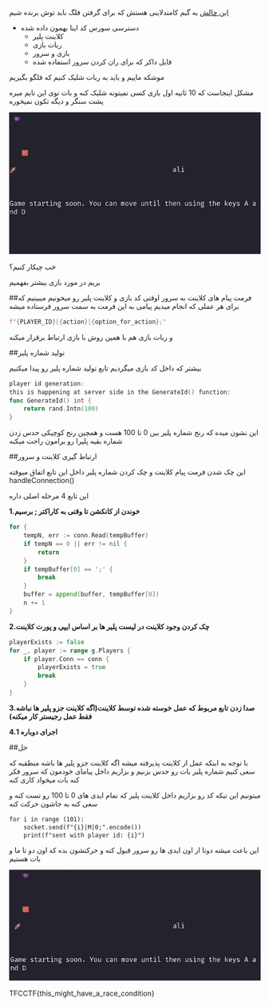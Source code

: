    [این چالش](bad-invaders-files/bad_invaders.zip) یه گیم کامندلاینی هستش که برای گرفتن فلگ باید توش برنده شیم

* دسترسی سورس کد اینا بهمون داده شده
	* کلاینت پلیر
	* ربات بازی
	* بازی و سرور
	* فایل داکر که برای ران کردن سرور استفاده شده

موشکه ماییم و باید به ربات شلیک کنیم که فلگو بگیریم

مشکل اینجاست که 10 ثانیه اول بازی کسی نمیتونه شلیک کنه و بات توی این تایم میره پشت سنگر و دیگه تکون نمیخوره

![a terminal screen showing a rocket moving at the bottom, a brick at the middle and a bug at top moving to middle and hiding behind the brick](bad-invaders-files/gif/game.gif "game view")


خب چیکار کنیم؟

بریم در مورد بازی بیشتر بفهمیم

##فرمت پیام های کلاینت به سرور
اوقتی کد بازی و کلاینت پلیر رو میخونیم میبینیم که برای هر عملی که انجام میدیم پیامی به این فرمت به سمت سرور فرستاده میشه

```python
f"{PLAYER_ID}|{action}|{option_for_action};"
```

و ربات بازی هم با همین روش با بازی ارتباط برقرار میکنه

##تولید شماره پلیر

بیشتر که داخل کد بازی میگردیم تابع تولید شماره پلیر رو پیدا میکنیم

```go
player id generation:
this is happening at server side in the GenerateId() function:
func GenerateId() int {
	return rand.Intn(100)
}
```

این نشون میده که رنج شماره پلیر بین 0 تا 100 هست و همچین رنج کوچیکی حدس زدن شماره بقیه پلیرا رو برامون راحت میکنه

##ارتباط گیری کلاینت و سرور

این چک شدن فرمت پیام کلاینت و چک کردن شماره پلیر داخل این تابع اتفاق میوفته
handleConnection()

این تابع 4 مرحله اصلی داره

**1.خوندن از کانکشن تا وقتی به کاراکتر ; برسیم**

```go
for {
	tempN, err := conn.Read(tempBuffer)
	if tempN == 0 || err != nil {
		return
	}
	if tempBuffer[0] == ';' {
		break
	}
	buffer = append(buffer, tempBuffer[0])
	n += 1
}
```

**2.چک کردن وجود کلاینت در لیست پلیر ها بر اساس ایپی و پورت کلاینت**
```go
playerExists := false
for _, player := range g.Players {
	if player.Conn == conn {
		playerExists = true
		break
	}
}
```

**3.صدا زدن تابع مربوط که عمل خوسته شده توسط کلاینت(اگه کلاینت جزو پلیر ها نباشه فقط عمل رجیستر کار میکنه)**

**4.اجرای دوباره 1**


##حل

با توجه به اینکه عمل از کلاینت پذیرفته میشه اگه کلاینت جزو پلیر ها باشه منطقیه که سعی کنیم شماره پلیر بات رو حدس بزنیم و بزاریم داخل پیامای خودمون که سرور فکر کنه بات میخواد کاری کنه

میتونیم این تیکه کد رو بزاریم داخل کلاینت پلیر که تمام ایدی های 0 تا 100 رو تست کنه و سعی کنه به جاشون حرکت کنه

```python3
for i in range (101):
	socket.send(f"{i}|M|0;".encode())
	print(f"sent with player id: {i}")
```

 این باعث میشه دوتا از اون ایدی ها رو سرور قبول کنه و حرکتشون بده که اون دو تا ما و بات هستیم

![a terminal screen showing a rocket at the bottom, a brick at the middle and a bug at top and suddenly rocket and bug move one block to the right, then rocket moves in front of bug and terminal shows message indicating the flag should be shown](bad-invaders-files/gif/solution.gif "game view")

TFCCTF{this_might_have_a_race_condition}

